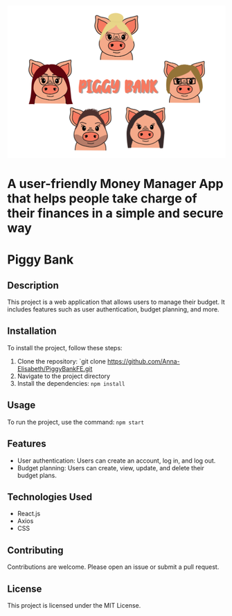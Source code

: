 ![Piggy Bank](./PiggBank.jpg)

# A user-friendly Money Manager App that helps people take charge of their finances in a simple and secure way

# Piggy Bank

## Description

This project is a web application that allows users to manage their budget. It includes features such as user authentication, budget planning, and more.

## Installation

To install the project, follow these steps:

1. Clone the repository: `git clone https://github.com/Anna-Elisabeth/PiggyBankFE.git
2. Navigate to the project directory
3. Install the dependencies: `npm install`

## Usage

To run the project, use the command: `npm start`

## Features

- User authentication: Users can create an account, log in, and log out.
- Budget planning: Users can create, view, update, and delete their budget plans.

## Technologies Used

- React.js
- Axios
- CSS

## Contributing

Contributions are welcome. Please open an issue or submit a pull request.

## License

This project is licensed under the MIT License.
